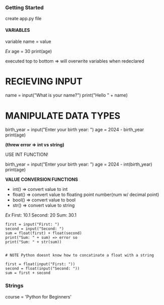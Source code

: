 ### Getting Started
  create app.py file

#### VARIABLES
  variable name = value

  _Ex_
  age = 30
  print(age)

  executed top to bottom => will overwrite variables when redeclared

<!-- NOTE Python is case sensitive => bools = True/False -->

# RECIEVING INPUT
  name = input("What is your name?")
  print("Hello " + name)

  <!-- STUB string concatination ^^^^  -->

# MANIPULATE DATA TYPES
  birth_year = input("Enter your birth year: ")
  age = 2024 - birth_year
  print(age)

  __(threw error => int vs string)__

  USE INT FUNCTION!

  birth_year = input("Enter your birth year: ")
  age = 2024 - int(birth_year)
  print(age)

__VALUE CONVERSION FUNCTIONS__
  - int() => convert value to int
  - float() => convert value to floating point number(num w/ decimal point)
  - bool() => convert value to bool
  - str() => convert value to string


  _Ex_
    First: 10.1
    Second: 20
    Sum: 30.1

    first = input("First: ")
    second = input("Second: ")
    sum = float(first) + float(second)
    print("Sum: " + sum) => error so
    print("Sum: " + str(sum))


    # NOTE Python doesnt know how to concatinate a float with a string 

    first = float(input("First: "))
    second = float(input("Second: "))
    sum = first + second

### Strings

  course = 'Python for Beginners'